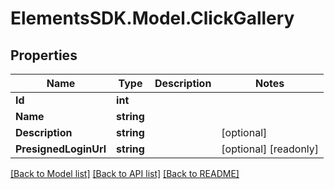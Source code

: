 # ElementsSDK.Model.ClickGallery

## Properties

Name | Type | Description | Notes
------------ | ------------- | ------------- | -------------
**Id** | **int** |  | 
**Name** | **string** |  | 
**Description** | **string** |  | [optional] 
**PresignedLoginUrl** | **string** |  | [optional] [readonly] 

[[Back to Model list]](../README.md#documentation-for-models) [[Back to API list]](../README.md#documentation-for-api-endpoints) [[Back to README]](../README.md)

